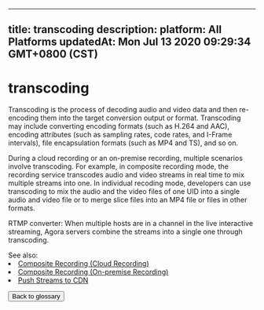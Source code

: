 
---
title: transcoding
description: 
platform: All Platforms
updatedAt: Mon Jul 13 2020 09:29:34 GMT+0800 (CST)
---
# transcoding
Transcoding is the process of decoding audio and video data and then re-encoding them into the target conversion output or format. Transcoding may include converting encoding formats (such as H.264 and AAC), encoding attributes (such as sampling rates, code rates, and I-Frame intervals), file encapsulation formats (such as MP4 and TS), and so on.

During a cloud recording or an on-premise recording, multiple scenarios involve transcoding. For example, in composite recording mode, the recording service transcodes audio and video streams in real time to mix multiple streams into one. In individual recoding mode, developers can use transcoding to mix the audio and the video files of one UID into a single audio and video file or to merge slice files into an MP4 file or files in other formats.

RTMP converter: When multiple hosts are in a channel in the live interactive streaming, Agora servers combine the streams into a single one through transcoding.

<div class="alert info">See also:<li><a href="https://docs.agora.io/en/cloud-recording/cloud_recording_composite_mode?platform=All%20Platforms">Composite Recording (Cloud Recording)</a></li><li><a href="https://docs.agora.io/en/Recording/recording_composite_mode?platform=Linux">Composite Recording (On-premise Recording)</a><li><a href="https://docs.agora.io/en/Interactive%20Broadcast/cdn_streaming_android?platform=Android">Push Streams to CDN</a></li></li></div>

<a href="../../en/Agora%20Platform/terms.md"><button>Back to glossary</button></a>
